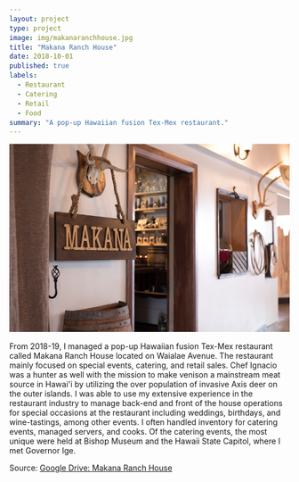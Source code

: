 ```yaml
---
layout: project
type: project
image: img/makanaranchhouse.jpg
title: "Makana Ranch House"
date: 2018-10-01
published: true
labels:
  - Restaurant
  - Catering
  - Retail
  - Food
summary: "A pop-up Hawaiian fusion Tex-Mex restaurant."
---
```


<img class="img-fluid" src="../img/makanaranchhouse_photo.jpeg">

From 2018-19, I managed a pop-up Hawaiian fusion Tex-Mex restaurant called Makana Ranch House located on Waialae Avenue. The restaurant mainly focused on special events, catering, and retail sales. Chef Ignacio was a hunter as well with the mission to make venison a mainstream meat source in Hawai'i by utilizing the over population of invasive Axis deer on the outer islands. 
I was able to use my extensive experience in the restaurant industry to manage back-end and front of the house operations for special occasions at the restaurant including weddings, birthdays, and wine-tastings, among other events. I often handled inventory for catering events, managed servers, and cooks. Of the catering events, the most unique were held at Bishop Museum and the Hawaii State Capitol, where I met Governor Ige.

 
Source: <a href="https://drive.google.com/drive/folders/19Dol958NKAfMsZAiIbN07Ho89fE0_61X?usp=sharing">Google Drive: Makana Ranch House</a>
